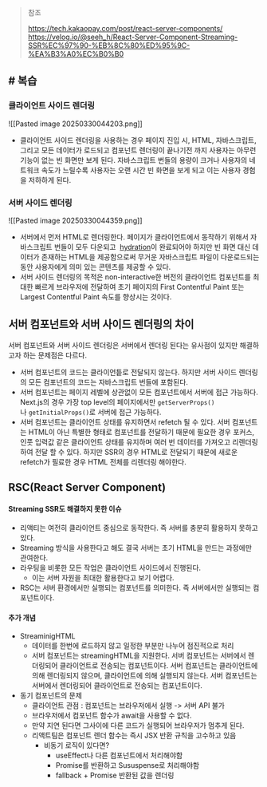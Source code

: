 > 참조
> 
> https://tech.kakaopay.com/post/react-server-components/
> https://velog.io/@seeh_h/React-Server-Component-Streaming-SSR%EC%97%90-%EB%8C%80%ED%95%9C-%EA%B3%A0%EC%B0%B0

## # 복습

### 클라이언트 사이드 렌더링

![[Pasted image 20250330044203.png]]

- 클라이언트 사이드 렌더링을 사용하는 경우 페이지 진입 시, HTML, 자바스크립트, 그리고 모든 데이터가 로드되고 컴포넌트 렌더링이 끝나기전 까지 사용자는 아무런 기능이 없는 빈 화면만 보게 된다. 자바스크립트 번들의 용량이 크거나 사용자의 네트워크 속도가 느릴수록 사용자는 오랜 시간 빈 화면을 보게 되고 이는 사용자 경험을 저하하게 된다.

### 서버 사이드 렌더링

![[Pasted image 20250330044359.png]]

- 서버에서 먼저 HTML로 렌더링한다. 페이지가 클라이언트에서 동작하기 위해서 자바스크립트 번들이 모두 다운되고  [hydration](https://github.com/reactwg/react-18/discussions/46#discussioncomment-846714)이 완료되어야 하지만 빈 화면 대신 데이터가 존재하는 HTML을 제공함으로써 무거운 자바스크립트 파일이 다운로드되는 동안 사용자에게 의미 있는 콘텐츠를 제공할 수 있다.
- 서버 사이드 렌더링의 목적은 non-interactive한 버전의 클라이언트 컴포넌트를 최대한 빠르게 브라우저에 전달하여 초기 페이지의 First Contentful Paint 또는 Largest Contentful Paint 속도를 향상시는 것이다.

## 서버 컴포넌트와 서버 사이드 렌더링의 차이

서버 컴포넌트와 서버 사이드 렌더링은 서버에서 렌더링 된다는 유사점이 있지만 해결하고자 하는 문제점은 다르다.

- 서버 컴포넌트의 코드는 클라이언틑로 전달되지 않는다. 하지만 서버 사이드 렌더링의 모든 컴포넌트의 코드는 자바스크립트 번들에 포함된다.
- 서버 컴포넌트는 페이지 레벨에 상관없이 모든 컴포넌트에서 서버에 접근 가능하다. Next.js의 경우 가장 top level의 페이지에서만 `getServerProps()`나 `getInitialProps()`로 서버에 접근 가능하다.
- 서버 컴포넌트는 클라이언트 상태를 유지하면서 refetch 될 수 있다. 서버 컴포넌트는 HTML이 아닌 특별한 형태로 컴포넌트를 전달하기 때문에 필요한 경우 포커스, 인풋 입력값 같은 클라이언트 상태를 유지하며 여러 번 데이터를 가져오고 리렌더링하여 전달 할 수 있다. 하지만 SSR의 경우 HTML로 전달되기 때문에 새로운 refetch가 필료한 경우 HTML 전체를 리렌더링 해야한다.

## RSC(React Server Component)

#### Streaming SSR도 해결하지 못한 이슈

- 리액티는 여전히 클라이언트 중심으로 동작한다. 즉 서버를 충분히 활용하지 못하고 있다.
- Streaming 방식을 사용한다고 해도 결국 서버는 초기 HTML을 만드는 과정에만 관여한다.
- 라우팅을 비롯한 모든 작업은 클라이언트 사이드에서 진행된다.
	- 이는 서버 자원을 최대한 활용한다고 보기 어렵다.
- RSC는 서버 환경에서만 실행되는 컴포넌트를 의미한다. 즉 서버에서만 실행되는 컴포넌트이다.

#### 추가 개념

- StreaminigHTML
	- 데이터를 한번에 로드하지 않고 일정한 부분만 나누어 점진적으로 처리
	- 서버 컴포넌트는 streamingHTML을 지원한다. 서버 컴포넌트는 서버에서 렌더링되어 클라이언트로 전송되는 컴포넌트이다. 서버 컴포넌트는 클라이언트에 의해 렌더링되지 않으며, 클라이언트에 의해 실행되지 않는다. 서버 컴포넌트는 서버에서 렌더링되어 클라이언트로 전송되는 컴포넌트이다.
- 동기 컴포넌트의 문제
	- 클라이언트 관점 : 컴포넌트는 브라우저에서 실행 -> 서버 API 불가
	- 브라우저에서 컴포넌트 함수가 await을 사용할 수 없다.
	- 만약 지연 된다면 그사이에 다른 코드가 실행되어 브라우저가 멈추게 된다.
	- 리액트팀은 컴포넌트 렌더 함수는 즉시 JSX 반환 규칙을 고수하고 있음
		- 비동기 로직이 있다면?
			- useEffect나 다른 컴포넌트에서 처리해야함
			- Promise를 반환하고 Sususpense로 처리해야함
			- fallback + Promise 반환된 값을 렌더링

